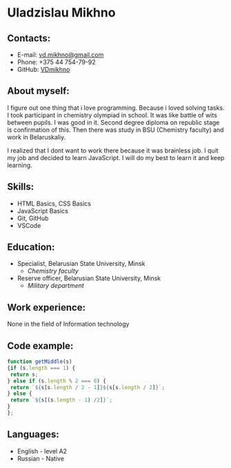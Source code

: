 # Uladzislau Mikhno
## Contacts:
* E-mail: vd.mikhno@gmail.com
* Phone: +375 44 754-79-92
* GitHub: [VDmikhno](https://github.com/VDmikhno)

## About myself:
 I figure out one thing that i love programming. Because i loved solving tasks. I took participant in chemistry olympiad in school. It was like battle of wits between pupils. I was good in it. Second degree diploma on republic stage is confirmation of this. Then there was study in BSU (Chemistry faculty) and work in Belaruskaliy.

 I realized that I dont want to work there because it was brainless job. I quit my job and decided to learn JavaScript. I will do my best to learn it and keep learning.
 
 ## Skills:
 * HTML Basics, CSS Basics 
 * JavaScript Basics
 * Git, GitHub
 * VSCode

 ## Education:
 * Specialist, Belarusian State University, Minsk 
    * _Chemistry faculty_
 * Reserve officer, Belarusian State University, Minsk
    * _Military department_
## Work experience:
None in the field of Information technology

 ## Code example:
 ```JavaScript
 function getMiddle(s)
{if (s.length === 1) {
  return s;
} else if (s.length % 2 === 0) {
  return `${s[s.length / 2 - 1]}${s[s.length / 2]}`;
} else {
  return `${s[(s.length - 1) /2]}`;
}
};
```

## Languages:
* English - level A2
* Russian - Native